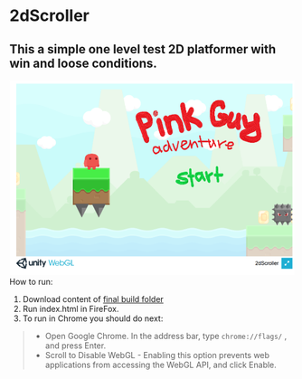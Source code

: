 # 2dScroller
## This a simple one level test 2D platformer with win and loose conditions.
![screenshot](screenshot.png)
How to run:
1. Download content of [final build folder](https://github.com/godszerg86/2dScroller/tree/master/final_webGL_build)
2. Run index.html in FireFox.
3. To run in Chrome you should do next:
> * Open Google Chrome. In the address bar, type `chrome://flags/` , and press Enter. 
> * Scroll to Disable WebGL - Enabling this option prevents web applications from accessing the WebGL API, and click Enable.
